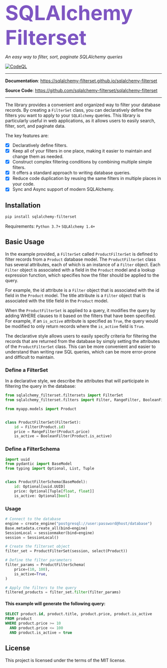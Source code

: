 <span style="font-size: 65px; color: #7e56c2">**SQLAlchemy Filterset**</span>

<p align="left">
    <em>An easy way to filter, sort, paginate SQLAlchemy queries</em>
</p>

[![CodeQL](https://github.com/sqlalchemy-filterset/sqlalchemy-filterset/actions/workflows/codeql.yml/badge.svg)](https://github.com/sqlalchemy-filterset/sqlalchemy-filterset/actions/workflows/codeql.yml)


---
**Documentation**: <a href="https://sqlalchemy-filterset.github.io/sqlalchemy-filterset/" target="_blank">https://sqlalchemy-filterset.github.io/sqlalchemy-filterset</a>

**Source Code**: <a href="https://github.com/sqlalchemy-filterset/sqlalchemy-filterset" target="_blank">https://github.com/sqlalchemy-filterset/sqlalchemy-filterset</a>

---
The library provides a convenient and organized way to filter your database records.
By creating a `FilterSet` class, you can declaratively define the filters you want to apply to your `SQLAlchemy` queries.
This library is particularly useful in web applications, as it allows users to easily search, filter, sort, and paginate data.

The key features are:

* [X] Declaratively define filters.
* [X] Keep all of your filters in one place, making it easier to maintain and change them as needed.
* [X] Construct complex filtering conditions by combining multiple simple filters.
* [X] It offers a standard approach to writing database queries.
* [X] Reduce code duplication by reusing the same filters in multiple places in your code.
* [X] Sync and Async support of modern SQLAlchemy.

## Installation

```bash
pip install sqlalchemy-filterset
```
Requirements: `Python 3.7+` `SQLAlchemy 1.4+`


## Basic Usage


In the example provided, a `FilterSet` called `ProductFilterSet` is defined to filter records from a
`Product` database model. The `ProductFilterSet` class has several attributes, each of which
is an instance of a `Filter` object. Each `Filter` object is associated with a field in the `Product`
model and a lookup expression function, which specifies how the filter should be applied to the query.

For example, the id attribute is a `Filter` object that is associated with the id field in the
`Product` model. The title attribute is a `Filter` object that is associated with the title field
in the `Product` model.

When the `ProductFilterSet` is applied to a query, it modifies the query by adding
WHERE clauses to it based on the filters that have been specified.
For example, if an `is_active` attribute is specified as `True`, the query would be modified to only
return records where the `is_active` field is `True`.

The declarative style allows users to easily specify criteria for filtering the records that are
returned from the database by simply setting the attributes of the `ProductFilterSet` class.
This can be more convenient and easier to understand than writing raw SQL queries, which
can be more error-prone and difficult to maintain.

### Define a FilterSet

In a declarative style, we describe the attributes that will participate in filtering the query in the database:
```python
from sqlalchemy_filterset.filtersets import FilterSet
from sqlalchemy_filterset.filters import Filter, RangeFilter, BooleanFilter

from myapp.models import Product


class ProductFilterSet(FilterSet):
    id = Filter(Product.id)
    price = RangeFilter(Product.price)
    is_active = BooleanFilter(Product.is_active)
```
### Define a FilterSchema
```python
import uuid
from pydantic import BaseModel
from typing import Optional, List, Tuple


class ProductFilterSchema(BaseModel):
    id: Optional[uuid.UUID]
    price: Optional[Tuple[float, float]]
    is_active: Optional[bool]
```

### Usage
```python
# Connect to the database
engine = create_engine("postgresql://user:password@host/database")
Base.metadata.create_all(bind=engine)
SessionLocal = sessionmaker(bind=engine)
session = SessionLocal()

# Create the filterset object
filter_set = ProductFilterSet(session, select(Product))

# Define the filter parameters
filter_params = ProductFilterSchema(
    price=(10, 100),
    is_active=True,
)

# Apply the filters to the query
filtered_products = filter_set.filter(filter_params)
```
#### This example will generate the following query:
```sql
SELECT product.id, product.title, product.price, product.is_active
FROM product
WHERE product.price >= 10
  AND product.price <= 100
  AND product.is_active = true
```


## License

This project is licensed under the terms of the MIT license.
